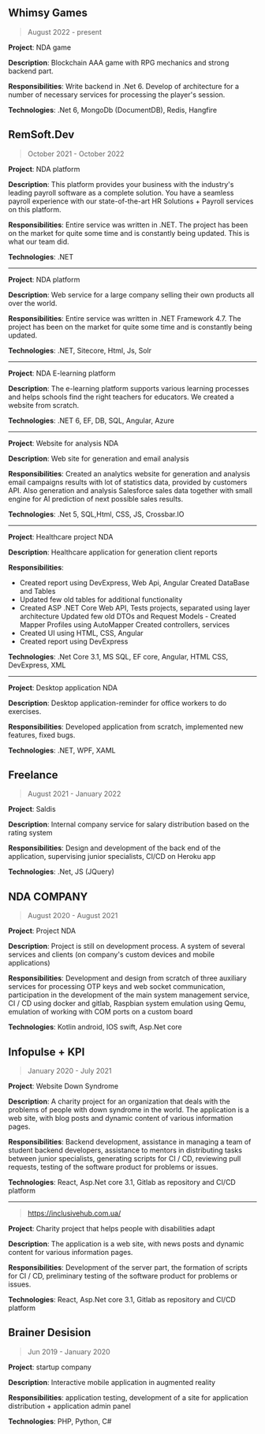 Whimsy Games
----------------------

> August 2022 - present

**Project**: NDA game

**Description**: Blockchain AAA game with RPG mechanics and strong backend part.

**Responsibilities**: Write backend in .Net 6. Develop of architecture for a number of necessary services for processing the player's session.

**Technologies**: .Net 6, MongoDb (DocumentDB), Redis, Hangfire

RemSoft.Dev 
----------------------

> October 2021 - October 2022

**Project**: NDA platform

**Description**: This platform provides your business with the industry's leading payroll software as a complete
solution. You have a seamless payroll experience with our state-of-the-art HR Solutions + Payroll services on
this platform. 

**Responsibilities**: Entire service was written in .NET. The project has been on the market for quite some time
and is constantly being updated. This is what our team did. 

**Technologies**: .NET
______

**Project**: NDA platform

**Description**: Web service for a large company selling their own products all over the world.

**Responsibilities**: Entire service was written in .NET Framework 4.7. The project has been on the market for quite some time
and is constantly being updated.

**Technologies**: .NET, Sitecore, Html, Js, Solr
______
**Project**: NDA E-learning platform

**Description**: The e-learning platform supports various learning processes and helps schools find the right
teachers for educators. We created a website from scratch. 

**Technologies**: .NET 6, EF, DB, SQL, Angular, Azure

______

**Project**: Website for analysis NDA

**Description**: Web site for generation and email analysis 

**Responsibilities**: Created an analytics website for generation and analysis email campaigns results with lot of statistics data, provided by customers API. Also generation and analysis Salesforce sales data together with small engine for AI prediction of next possible sales results. 

**Technologies**: .Net 5, SQL,Html, CSS, JS, Crossbar.IO

_____

**Project**: Healthcare project NDA

**Description**: Healthcare application for generation client reports 

**Responsibilities**:
- Created report using DevExpress, Web Api, Angular Created DataBase and Tables
- Updated few old tables for additional functionality
- Created ASP .NET Core Web API, Tests projects, separated using layer architecture Updated few old DTOs and Request Models - Created Mapper Profiles using AutoMapper Created controllers, services
- Created UI using HTML, CSS, Angular
- Created report using DevExpress 

**Technologies**: .Net Core 3.1, MS SQL, EF core, Angular, HTML CSS, DevExpress, XML

____

**Project**: Desktop application NDA

**Description**: Desktop application-reminder for office workers to do exercises.

**Responsibilities**: Developed application from scratch, implemented new features, fixed bugs. 

**Technologies**: .NET, WPF, XAML


Freelance
---
> August 2021 - January 2022

**Project**: Saldis 

**Description**: Internal company service for salary distribution based on the rating system

**Responsibilities**: Design and development of the back end of the application, supervising junior specialists, CI/CD on Heroku app

**Technologies**: .Net, JS (JQuery)


NDA COMPANY
----------------------
> August 2020 - August 2021

**Project**: Project NDA

**Description**: Project is still on development process. A system of several services and clients (on company's custom devices and mobile applications)

**Responsibilities**: Development and design from scratch of three auxiliary services for processing OTP keys and web socket communication, participation in the development of the main system management service, CI / CD using docker and gitlab, Raspbian system emulation using Qemu, emulation of working with COM
ports on a custom board

**Technologies**: Kotlin android, IOS swift, Asp.Net core 

Infopulse + KPI
---
> January 2020 - July 2021

**Project**: Website Down Syndrome 

**Description**: A charity project for an organization that deals with the problems of people with down
syndrome in the world. The application is a web site, with blog posts and dynamic content of various
information pages. 

**Responsibilities**: Backend development, assistance in managing a team of student backend developers, assistance to mentors in distributing tasks between junior specialists, generating scripts for CI / CD, reviewing pull requests, testing of the software product for problems or issues.

**Technologies**: React, Asp.Net core 3.1, Gitlab as repository and CI/CD platform

___
> https://inclusivehub.com.ua/

**Project**: Charity project that helps people with disabilities adapt

**Description**: The application is a web site, with news posts and dynamic content for various information
pages. 

**Responsibilities**: Development of the server part, the formation of scripts for CI / CD, preliminary testing of
the software product for problems or issues. 

**Technologies**: React, Asp.Net core 3.1, Gitlab as repository and CI/CD platform

Brainer Desision
---
> Jun 2019 - January 2020
> 
**Project**: startup company

**Description**: Interactive mobile application in augmented reality

**Responsibilities**: application testing, development of a site for application distribution + application admin
panel

**Technologies**: PHP, Python, C#
